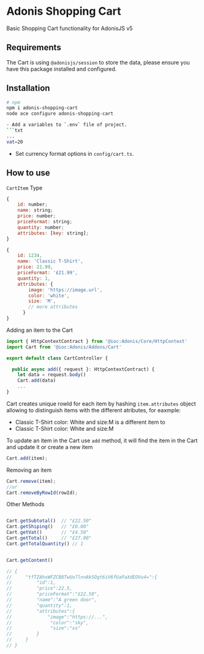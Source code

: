 # Adonis Shopping Cart

Basic Shopping Cart functionality for AdonisJS v5

## Requirements

The Cart is using `@adonisjs/session` to store the data, please ensure you have this package installed and configured.

## Installation

````bash
# npm
npm i adonis-shopping-cart
node ace configure adonis-shopping-cart

- Add a variables to `.env` file of project.
```txt
...
vat=20
````

- Set currency format options in `config/cart.ts`.

## How to use

`CartItem` Type

```js
{
    id: number;
    name: string;
    price: number;
    priceFormat: string;
    quantity: number;
    attributes: [key: string];
}

{
    id: 1234,
    name: 'Classic T-Shirt',
    price: 21.99,
    priceFormat: '£21.99',
    quantity: 1,
    attributes: {
        image: 'https://image.url',
        color: 'white',
        size: 'M',
        // more attributes
      }
}
```

Adding an item to the Cart

```js
import { HttpContextContract } from '@ioc:Adonis/Core/HttpContext'
import Cart from '@ioc:Adonis/Addons/Cart'

export default class CartController {

  public async add({ request }: HttpContextContract) {
    let data = request.body()
    Cart.add(data)
    ...
}
```

Cart creates unique rowId for each item by hashing `item.attributes` object allowing to distinguish items with the different atributes, for eaxmple:

- Classic T-Shirt color: White and size:M
  is a different item to
- Classic T-Shirt color: White and size:M

To update an item in the Cart use `add` method, it will find the item in the Cart and update it or create a new item

```js
Cart.add(item);
```

Removing an item

```js
Cart.remove(item);
//or
Cart.removeByRowId(rowId);
```

Other Methods

```js

Cart.getSubtotal()  // "£22.50"
Cart.getShiping()   // "£0.00"
Cart.getVat()       // "£4.50"
Cart.getTotal()     // "£27.00"
Cart.getTotalQuantity() // 1


Cart.getContent()

// {
//     "tfTZAhxWFZCB8TwUo7lnnAkSOgt6iV6fUaPaXdEOVu4=":{
//         "id":1,
//         "price":22.5,
//         "priceFormat":"£22.50",
//         "name":"A green door",
//         "quantity":1,
//         "attributes":{
//             "image":"https://...",
//              "color":"sky",
//              "size":"xs"
//         }
//     }
// }

```
